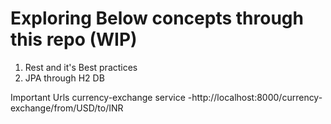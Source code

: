 # Exploring Below concepts through this repo (WIP)
1. Rest and it's Best practices
2. JPA through H2 DB

Important Urls
currency-exchange service
-http://localhost:8000/currency-exchange/from/USD/to/INR



